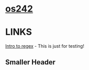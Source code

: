 # [os242](https://henryak25.github.io/os242/)
# LINKS
[Intro to regex](https://youtu.be/bgBWp9EIlMM?si=xrgzySYa4C1YlPlf) - This is just for testing!
## Smaller Header
